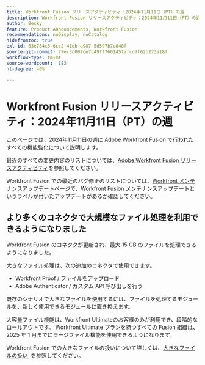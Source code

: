 ```yaml
---
title: Workfront Fusion リリースアクティビティ：2024年11月11日（PT）の週
description: Workfront Fusion リリースアクティビティ：2024年11月11日（PT）の週
author: Becky
feature: Product Announcements, Workfront Fusion
recommendations: noDisplay, noCatalog
hidefromtoc: true
exl-id: 63e784c5-6cc2-41db-a987-5d597b7e848f
source-git-commit: 77ec3c007ce7c49ff760145fafcd7f62b273a18f
workflow-type: tm+mt
source-wordcount: '183'
ht-degree: 40%

---
```


# Workfront Fusion リリースアクティビティ：2024年11月11日（PT）の週

このページでは、2024年11月11日の週に Adobe Workfront Fusion で行われたすべての機能強化について説明します。

最近のすべての変更内容のリストについては、[Adobe Workfront Fusion リリースアクティビティ](/help/workfront-fusion/fusion-product-releases/fusion-release-activity.md)を参照してください。

Workfront Fusion での最近のバグ修正のリストについては、[Workfront メンテナンスアップデート](https://experienceleague.adobe.com/docs/workfront-known-issues/releases/current-updates.html?lang=ja)ページで、Workfront Fusion メンテナンスアップデートというラベルが付いたアップデートがあるか確認してください。

## より多くのコネクタで大規模なファイル処理を利用できるようになりました

Workfront Fusion のコネクタが更新され、最大 15 GB のファイルを処理できるようになりました。

大きなファイル処理は、次の追加のコネクタで使用できます。

* Workfront Proof / ファイルをアップロード
* Adobe Authenticator / カスタム API 呼び出しを行う

既存のシナリオで大きなファイルを使用するには、ファイルを処理するモジュールを、新しく使用できるモジュールに置き換えます。

大容量ファイル機能は、Workfront Ultimateのお客様のみが利用でき、段階的なロールアウトです。 Workfront Ultimate プランを持つすべての Fusion 組織は、2025 年 1 月までにラージファイル機能を使用できるようになります。

Workfront Fusion での大きなファイルの扱いについて詳しくは、[&#x200B; 大きなファイルの扱い &#x200B;](/help/workfront-fusion/references/scenarios/fusion-large-files.md) を参照してください。
